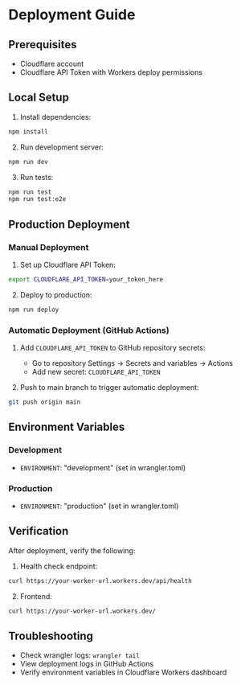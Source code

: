 # Deployment Guide

## Prerequisites

- Cloudflare account
- Cloudflare API Token with Workers deploy permissions

## Local Setup

1. Install dependencies:
```bash
npm install
```

2. Run development server:
```bash
npm run dev
```

3. Run tests:
```bash
npm run test
npm run test:e2e
```

## Production Deployment

### Manual Deployment

1. Set up Cloudflare API Token:
```bash
export CLOUDFLARE_API_TOKEN=your_token_here
```

2. Deploy to production:
```bash
npm run deploy
```

### Automatic Deployment (GitHub Actions)

1. Add `CLOUDFLARE_API_TOKEN` to GitHub repository secrets:
   - Go to repository Settings → Secrets and variables → Actions
   - Add new secret: `CLOUDFLARE_API_TOKEN`

2. Push to main branch to trigger automatic deployment:
```bash
git push origin main
```

## Environment Variables

### Development
- `ENVIRONMENT`: "development" (set in wrangler.toml)

### Production
- `ENVIRONMENT`: "production" (set in wrangler.toml)

## Verification

After deployment, verify the following:

1. Health check endpoint:
```bash
curl https://your-worker-url.workers.dev/api/health
```

2. Frontend:
```bash
curl https://your-worker-url.workers.dev/
```

## Troubleshooting

- Check wrangler logs: `wrangler tail`
- View deployment logs in GitHub Actions
- Verify environment variables in Cloudflare Workers dashboard
